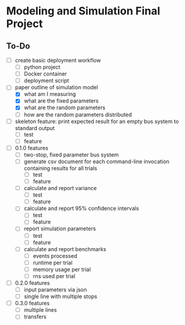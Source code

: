 # Modeling and Simulation Final Project

## To-Do

- [ ] create basic deployment workflow
  - [ ] python project
  - [ ] Docker container
  - [ ] deployment script
- [ ] paper outline of simulation model
  - [X] what am I measuring
  - [X] what are the fixed parameters
  - [X] what are the random parameters
  - [ ] how are the random parameters distributed
- [ ] skeleton feature: print expected result for an empty bus system to
  standard output
  - [ ] test
  - [ ] feature
- [ ] 0.1.0 features
  - [ ] two-stop, fixed parameter bus system
  - [ ] generate csv document for each command-line invocation
    containing results for all trials
    - [ ] test
    - [ ] feature
  - [ ] calculate and report variance
    - [ ] test
    - [ ] feature
  - [ ] calculate and report 95% confidence intervals
    - [ ] test
    - [ ] feature
  - [ ] report simulation parameters
    - [ ] test
    - [ ] feature
  - [ ] calculate and report benchmarks
    - [ ] events processed
    - [ ] runtime per trial
    - [ ] memory usage per trial
    - [ ] rns used per trial
- [ ] 0.2.0 features
  - [ ] input parameters via json
  - [ ] single line with multiple stops
- [ ] 0.3.0 features
  - [ ] multiple lines
  - [ ] transfers
